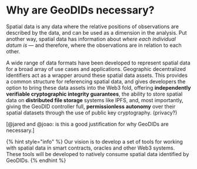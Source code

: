 # Why are GeoDIDs necessary?

Spatial data is any data where the relative positions of observations are described by the data, and can be used as a dimension in the analysis. Put another way, spatial data has information about _where each individual datum is_ — and therefore, where the observations are in relation to each other.

A wide range of data formats have been developed to represent spatial data for a broad array of use cases and applications. Geographic decentralized identifiers act as a wrapper around these spatial data assets. This provides a common structure for referencing spatial data, and gives developers the option to bring these data assets into the Web3 fold, offering **independently verifiable cryptographic integrity guarantees**, the ability to store spatial data on **distributed file storage** systems like IPFS,  and, most importantly, giving the GeoDID controller full, **permissionless autonomy** over their spatial datasets through the use of public key cryptography. \(privacy?\)

\[@jared and @joao: is this a good justification for why GeoDIDs are necessary.\]

{% hint style="info" %}
Our vision is to develop a set of tools for working with spatial data in smart contracts, oracles and other Web3 systems. These tools will be developed to natively consume spatial data identified by GeoDIDs.
{% endhint %}

